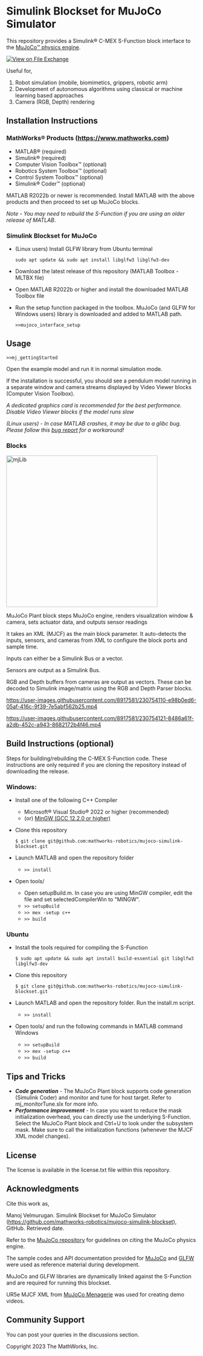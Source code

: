 # Simulink Blockset for MuJoCo Simulator 

This repository provides a Simulink&reg; C-MEX S-Function block interface to the [MuJoCo&trade; physics engine](https://mujoco.org/).

[![View <File Exchange Title> on File Exchange](https://www.mathworks.com/matlabcentral/images/matlab-file-exchange.svg)](https://www.mathworks.com/matlabcentral/fileexchange/128028-mujoco-simulink-blockset)

Useful for,
1. Robot simulation (mobile, biomimetics, grippers, robotic arm)
2. Development of autonomous algorithms using classical or machine learning based approaches
3. Camera (RGB, Depth) rendering

## Installation Instructions

### MathWorks&reg; Products (https://www.mathworks.com)

- MATLAB&reg; (required)
- Simulink&reg; (required)
- Computer Vision Toolbox&trade; (optional)
- Robotics System Toolbox&trade; (optional)
- Control System Toolbox&trade; (optional)
- Simulink&reg; Coder&trade; (optional)

MATLAB R2022b or newer is recommended. Install MATLAB with the above products and then proceed to set up MuJoCo blocks.

*Note - You may need to rebuild the S-Function if you are using an older release of MATLAB*.

### Simulink Blockset for MuJoCo
    
- (Linux users) Install GLFW library from Ubuntu terminal
    
    `sudo apt update && sudo apt install libglfw3 libglfw3-dev`
- Download the latest release of this repository (MATLAB Toolbox - MLTBX file)
- Open MATLAB R2022b or higher and install the downloaded MATLAB Toolbox file
- Run the setup function packaged in the toolbox. MuJoCo (and GLFW for Windows users) library is downloaded and added to MATLAB path.
    
    `>>mujoco_interface_setup`
    
## Usage
`>>mj_gettingStarted`
    
Open the example model and run it in normal simulation mode.

If the installation is successful, you should see a pendulum model running in a separate window and camera streams displayed by Video Viewer blocks (Computer Vision Toolbox).

*A dedicated graphics card is recommended for the best performance. Disable Video Viewer blocks if the model runs slow*

*(Linux users) - In case MATLAB crashes, it may be due to a glibc bug. Please follow this [bug report](https://www.mathworks.com/support/bugreports/2632298) for a workaround!*

### Blocks
<img width="400" alt="mjLib" src="https://user-images.githubusercontent.com/8917581/230754094-908a0a52-2c5d-4e8e-bd82-d2dcc553a846.png">

MuJoCo Plant block steps MuJoCo engine, renders visualization window & camera, sets actuator data, and outputs sensor readings

It takes an XML (MJCF) as the main block parameter. It auto-detects the inputs, sensors, and cameras from XML to configure the block ports and sample time.

Inputs can either be a Simulink Bus or a vector.

Sensors are output as a Simulink Bus.

RGB and Depth buffers from cameras are output as vectors. These can be decoded to Simulink image/matrix using the RGB and Depth Parser blocks.


https://user-images.githubusercontent.com/8917581/230754110-e98b0ed6-05af-416c-9f39-7e5abf562b25.mp4

https://user-images.githubusercontent.com/8917581/230754121-8486a61f-a2db-452c-a943-8682172b4f46.mp4


## Build Instructions (optional)

Steps for building/rebuilding the C-MEX S-Function code. These instructions are only required if you are cloning the repository instead of downloading the release.

### Windows:

- Install one of the following C++ Compiler
  - Microsoft&reg; Visual Studio&reg; 2022 or higher (recommended)
  - (or) [MinGW (GCC 12.2.0 or higher)](https://community.chocolatey.org/packages/mingw)
- Clone this repository
    
    `$ git clone git@github.com:mathworks-robotics/mujoco-simulink-blockset.git`
- Launch MATLAB and open the repository folder
    - `>> install`
- Open tools/ 
    - Open setupBuild.m. In case you are using MinGW compiler, edit the file and set selectedCompilerWin to "MINGW".
    - `>> setupBuild`
    - `>> mex -setup c++`
    - `>> build`

### Ubuntu

- Install the tools required for compiling the S-Function

    `$ sudo apt update && sudo apt install build-essential git libglfw3 libglfw3-dev `
- Clone this repository

    `$ git clone git@github.com:mathworks-robotics/mujoco-simulink-blockset.git`
- Launch MATLAB and open the repository folder. Run the install.m script.
    - `>> install`
- Open tools/ and run the following commands in MATLAB command Windows
    - `>> setupBuild`
    - `>> mex -setup c++`
    - `>> build`

## Tips and Tricks
- ***Code generation*** - The MuJoCo Plant block supports code generation (Simulink Coder) and monitor and tune for host target. Refer to mj_monitorTune.slx for more info.
- ***Performance improvement*** - In case you want to reduce the mask initialization overhead, you can directly use the underlying S-Function. Select the MuJoCo Plant block and Ctrl+U to look under the subsystem mask. Make sure to call the initialization functions (whenever the MJCF XML model changes).

## License

The license is available in the license.txt file within this repository.

## Acknowledgments
Cite this work as,

Manoj Velmurugan.  Simulink Blockset for MuJoCo Simulator (https://github.com/mathworks-robotics/mujoco-simulink-blockset), GitHub. Retrieved date. 


Refer to the [MuJoCo repository](https://github.com/deepmind/mujoco) for guidelines on citing the MuJoCo physics engine.

The sample codes and API documentation provided for [MuJoCo](https://mujoco.readthedocs.io/en/latest/overview.html) and [GLFW](https://www.glfw.org/documentation) were used as reference material during development.

MuJoCo and GLFW libraries are dynamically linked against the S-Function and are required for running this blockset.

UR5e MJCF XML from [MuJoCo Menagerie](https://github.com/deepmind/mujoco_menagerie/tree/main/universal_robots_ur5e) was used for creating demo videos.

## Community Support

<!--- You can post your queries on the [MATLAB&reg; Central&trade; File Exchange](https://www.mathworks.com/matlabcentral/fileexchange/####-file-exchange-title) page. --->

You can post your queries in the discussions section.

Copyright 2023 The MathWorks, Inc.
